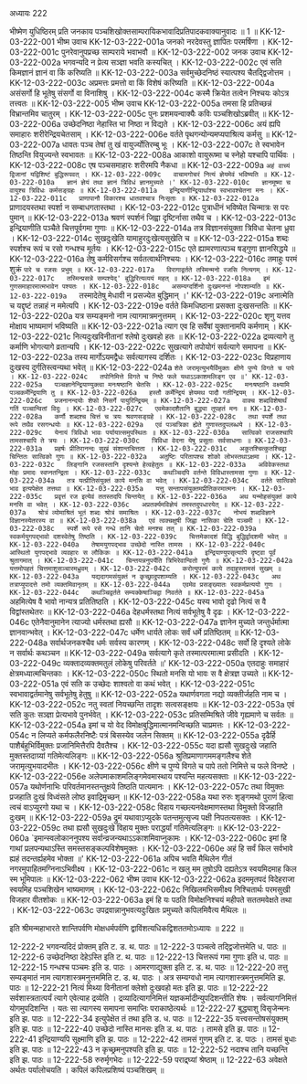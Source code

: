 अध्यायः 222

भीष्मेण युधिष्ठिरम् प्रति जनकाय पञ्चशिखोक्तसाम्परायिकभावादिप्रतिपादकवाक्यानुवादः ॥ 1 ॥
KK-12-03-222-001	भीष्म उवाच 
KK-12-03-222-001a	जनको नरदेवस्तु ज्ञापितः परमर्षिणा ।
KK-12-03-222-001c	पुनरेवानुपप्रच्छ साम्पराये भवाभवौ ॥
KK-12-03-222-002	जनक उवाच 
KK-12-03-222-002a	भगवन्यदि न प्रेत्य सञ्ज्ञा भवति कस्यचित् ।
KK-12-03-222-002c	एवं सति किमज्ञानं ज्ञानं वा किं करिष्यति ॥
KK-12-03-222-003a	सर्वमुच्छेदनिष्ठं स्यात्पश्य चैतद्द्विजोत्तम ।
KK-12-03-222-003c	अप्रमत्तः प्रमत्तो वा किं विशेषं करिष्यति ॥
KK-12-03-222-004a	असंसर्गो हि भूतेषु संसर्गो वा विनाशिषु ।
KK-12-03-222-004c	कस्मै क्रियेत तत्वेन निश्चयः कोऽत्र तत्त्वतः ॥
KK-12-03-222-005	भीष्म उवाच 
KK-12-03-222-005a	तमसा हि प्रतिच्छन्नं विभ्रान्तमिव चातुरम् ।
KK-12-03-222-005c	पुनः प्रशमयन्वाक्यैः कविः पञ्चशिखोऽब्रवीत् ॥
KK-12-03-222-006a	उच्छेदनिष्ठा नेहास्ति भा निष्ठा न विद्यते ।
KK-12-03-222-006c	अयं ह्यपि समाहारः शरीरेन्द्रियचेतसाम् ।
KK-12-03-222-006e	वर्तते पृथगन्योन्यमप्यपाश्रित्य कर्मसु ॥
KK-12-03-222-007a	धावतः पञ्च तेषां तु खं वायुर्ज्योतिरम्बु भूः ।
KK-12-03-222-007c	ते स्वभावेन तिष्ठन्ति वियुज्यन्ते स्वभावतः ॥
KK-12-03-222-008a	आकाशो वायुरूष्मा च स्नेहो यश्चापि पार्थिवः ।
KK-12-03-222-008c	एष पञ्चसमाहारः शरीरमपि नैकधा ॥
KK-12-03-222-009a	`अहं वाच्यं द्विजानां यद्विशिष्टं बुद्धिरूपवत् ।
KK-12-03-222-009c	वाचामगोचरं नित्यं ज्ञेयमेवं भविष्यति ॥
KK-12-03-222-010a	ज्ञानं ज्ञेयं तथा ज्ञानं त्रिविधं ज्ञानमुच्यते ।'
KK-12-03-222-010c	ज्ञानमूष्मा च वायुश्च त्रिविधः कर्मसङ्ग्रहः ॥
KK-12-03-222-011a	इन्द्रियाणीन्द्रियार्थाश्च स्वभावश्चेतना मनः ।
KK-12-03-222-011c	प्राणापानौ विकारश्च धातवश्चात्र निःसृताः ॥
KK-12-03-222-012a	`प्राणादयस्तथा स्पर्शा न सम्बाधगतास्तथा ।
KK-12-03-222-012c	पुत्राधीनं भविष्येत चिन्मात्रः स परः पुमान् ॥
KK-12-03-222-013a	श्रवणं स्पर्शनं जिह्वा दृष्टिर्नासा तथैव च ।
KK-12-03-222-013c	इन्द्रियाणीति पञ्चैते चित्तपूर्वगमा गुणाः ॥
KK-12-03-222-014a	तत्र विज्ञानसंयुक्ता त्रिविधा चेतना ध्रुवा ।
KK-12-03-222-014c	सुखदुःखेति यामाहुरदुःखेत्यसुखेति च ॥
KK-12-03-222-015a	शब्दः स्पर्शश्च रूपं च रसो गन्धश्च मूर्तयः ।
KK-12-03-222-015c	एते ह्यामरणात्पञ्च षड्गुणा ज्ञानसिद्धये ॥
KK-12-03-222-016a	तेषु कर्मविसर्गश्च सर्वतत्वार्थनिश्चयः ।
KK-12-03-222-016c	तमाहुः परमं शुक्रं `पारे च रजसः प्रभुम् ॥
KK-12-03-222-017a	विरागाद्वर्तते तस्मिन्मनो रजसि नित्यगम् ।
KK-12-03-222-017c	तस्मिन्प्रसन्ने सम्पश्येद्' बुद्धिरित्यव्ययं महत् ॥
KK-12-03-222-018a	इमं गुणसमाहारमात्मभावेन पश्यतः ।
KK-12-03-222-018c	असम्यग्दर्शिनो दुःखमनन्तं नोपशाम्यति ॥
KK-12-03-222-019a	`तस्मादेतेषु मेधावी न प्रसज्येत बुद्धिमान् ।'
KK-12-03-222-019c	अनात्मेति च यद्दृष्टं तन्नाहं न ममेत्यपि ।
KK-12-03-222-019e	वर्तते किमधिष्ठाना प्रसक्ता दुःखसन्ततिः ॥
KK-12-03-222-020a	यत्र सम्यङ्मनो नाम त्यागमात्रमनुत्तमम् ।
KK-12-03-222-020c	शृणु यत्तव मोक्षाय भाष्यमाणं भविष्यति ॥
KK-12-03-222-021a	त्याग एव हि सर्वेषां युक्तानामपि कर्मणाम् ।
KK-12-03-222-021c	नित्यदुःखविनीतानां श्लेषो दुःखवहो हतः ॥
KK-12-03-222-022a	द्रव्यत्यागे तु कर्माणि भोगत्यागे व्रतान्यपि ।
KK-12-03-222-022c	सुखत्यागे तपोयोगं सर्वत्यागे समापना ॥
KK-12-03-222-023a	तस्य मार्गोऽयमद्वैधः सर्वत्यागस्य दर्शितः ।
KK-12-03-222-023c	विप्रहाणाय दुःखस्य दुर्गतिस्त्वन्यथा भवेत् ॥
KK-12-03-222-024a	`शेते जरामृत्युभयैर्विमुक्तः क्षीणे पुण्ये विगते च पापे ।
KK-12-03-222-024c	तपोनिमित्ते विगते च निष्ठे फले यथाऽऽकाशमलिङ्ग एव ॥'
KK-12-03-222-025a	पञ्चज्ञानेन्द्रियाण्युक्त्वा मनःषष्ठानि चेतसि ।
KK-12-03-222-025c	मनःषष्ठानि वक्ष्यामि पञ्चकर्मेन्द्रियाणि तु ॥
KK-12-03-222-026a	हस्तौ कर्मेन्द्रियं ज्ञेयमथ पादौ गतीन्द्रियम् ।
KK-12-03-222-026c	प्रजनानन्दयोः शेफो निसर्गे पायुरिन्द्रियम् ॥
KK-12-03-222-027a	वाक्च शब्दविशेषार्थं गतिं पञ्चान्वितां विदुः ।
KK-12-03-222-027c	एवमेकादशैतानि बुद्ध्या तूपहतं मनः ॥
KK-12-03-222-028a	कर्णौ शब्दश्च चित्तं च त्रयः श्रवणसङ्ग्रहे ।
KK-12-03-222-028c	तथा स्पर्शे तथा रूपे तथैव रसगन्धयोः ॥
KK-12-03-222-029a	एवं पञ्चत्रिका ह्येते गुणास्तदुपलब्धये ।
KK-12-03-222-029c	येनायं त्रिविधो भावः पर्यायात्समुपस्थितः ॥
KK-12-03-222-030a	सात्विको राजसश्चापि तामसश्चापि ते त्रयः ।
KK-12-03-222-030c	त्रिविधा वेदना येषु प्रसूताः सर्वसाधनाः ॥
KK-12-03-222-031a	प्रहर्षः प्रीतिरानन्दः सुखं संशान्तचित्तता ।
KK-12-03-222-031c	अकुतश्चित्कुतश्चिद्वा चिन्तितः सात्विको गुणः ॥
KK-12-03-222-032a	अतुष्टिः परितापश्च शोको लोभस्तथाऽक्षमा ।
KK-12-03-222-032c	लिङ्गानि रजसस्तानि दृश्यन्ते हेत्वहेतुतः ॥
KK-12-03-222-033a	अविवेकस्तथा मोहः प्रमादः स्वप्नतन्द्रिता ।
KK-12-03-222-033c	कथञ्चिदपि वर्तन्ते विविधास्तामसा गुणाः ॥
KK-12-03-222-034a	तत्र यत्प्रीतिसंयुक्तं काये मनसि वा भवेत् ।
KK-12-03-222-034c	वर्तते सात्विको भाव इत्यपेक्षेत तत्तथा ॥
KK-12-03-222-035a	यत्तु सन्तापसंयुक्तमप्रीतिकरमात्मनः ।
KK-12-03-222-035c	प्रवृत्तं रज इत्येवं ततस्तदपि चिन्तयेत् ॥
KK-12-03-222-036a	अथ यन्मोहसंयुक्तं काये मनसि वा भवेत् ।
KK-12-03-222-036c	अप्रतर्क्यमविज्ञेयं तमस्तदुपधारयेत् ॥
KK-12-03-222-037a	श्रोत्रं व्योमाश्रितं भूतं शब्दः श्रोत्रं समाश्रितः ।
KK-12-03-222-037c	नोभयं शब्दविज्ञाने विज्ञानस्येतरस्य वा ॥
KK-12-03-222-038a	एवं त्वक्चक्षुषी जिह्वा नासिका चेति पञ्चमी ।
KK-12-03-222-038c	स्पर्शे रूपे रसे गन्धे तानि चेतो मनश्च तत् ॥
KK-12-03-222-039a	स्वकर्मयुगपद्भावो दशस्वेतेषु तिष्ठति ।
KK-12-03-222-039c	चित्तमेकादशं विद्धि बुद्धिर्द्वादशमी भवेत् ॥
KK-12-03-222-040a	तेषामयुगपद्भाव उच्छेदो नास्ति तामसः ।
KK-12-03-222-040c	आस्थितो युगपद्भावे व्यवहारः स लौकिकः ॥
KK-12-03-222-041a	इन्द्रियाण्युपसृत्यापि दृष्ट्वा पूर्वं श्रुतागमात् ।
KK-12-03-222-041c	चिन्तयन्ननुपर्येति त्रिभिरेवान्वितो गुणैः ॥
KK-12-03-222-042a	यत्तमोपहतं चित्तमाशुसञ्चारमध्रुवम् ।
KK-12-03-222-042c	करोत्युपरमं काये तदाहुस्तामसं सुखम् ॥
KK-12-03-222-043a	यद्यदागमसंयुक्तं न कृच्छ्रादुपशाम्यति ।
KK-12-03-222-043c	अथ तत्राप्युपादत्ते तमो व्यक्तमिवानृतम् ॥
KK-12-03-222-044a	एवमेव प्रसङ्ख्यातः स्वकर्मप्रत्ययो गुणः ।
KK-12-03-222-044c	कथञ्चिद्वर्तते सम्यक्केषाञ्चिद्वा निवर्तते ॥
KK-12-03-222-045a	`अहमित्येष वै भावो नान्यत्र प्रतितिष्ठति ।
KK-12-03-222-045c	यस्य भावो दृढो नित्यं स वै विद्वांस्तथेतरः ॥
KK-12-03-222-046a	देहधर्मस्तथा नित्यं सर्वभूतेषु वै दृढः ।
KK-12-03-222-046c	एतेनैवानुमानेन त्याज्यो धर्मस्तथा ह्यसौ ॥
KK-12-03-222-047a	ज्ञानेन मुच्यते जन्तुर्धर्मात्मा ज्ञानवान्भवेत् ।
KK-12-03-222-047c	धर्मेण धार्यते लोकः सर्वं धर्मे प्रतिष्ठितम् ॥
KK-12-03-222-048a	सर्वार्थजनकश्चैव धर्मः सर्वस्य कारणम् ।
KK-12-03-222-048c	सर्वो हि दृश्यते लोके न सर्वार्थः कथञ्चन ॥
KK-12-03-222-049a	सर्वत्यागे कृते तस्मात्परमात्मा प्रसीदति ।
KK-12-03-222-049c	व्यक्तादव्यक्तमतुलं लोकेषु परिवर्तते ॥'
KK-12-03-222-050a	एतदाहुः समाहारं क्षेत्रमध्यात्मचिन्तकाः ।
KK-12-03-222-050c	स्थितो मनसि यो भावः स वै क्षेत्रज्ञ उच्यते ॥
KK-12-03-222-051a	एवं सति क उच्छेदः शाश्वतो वा कथं भवेत् ।
KK-12-03-222-051c	स्वभावाद्वर्तमानेषु सर्वभूतेषु हेतुषु ॥
KK-12-03-222-052a	यथार्णवगता नद्यो व्यक्तीर्जहति नाम च ।
KK-12-03-222-052c	नतु स्वतां नियच्छन्ति तादृशः सत्वसङ्क्षयः ॥
KK-12-03-222-053a	एवं सति कुतः सञ्ज्ञा प्रेत्यभावे पुनर्भवेत् ।
KK-12-03-222-053c	प्रतिसम्मिश्रिते जीवे गृह्यमाणे च सर्वतः ॥
KK-12-03-222-054a	इमां च यो वेद विमोक्षबुद्धिमात्मानमन्विच्छति चाप्रमत्तः ।
KK-12-03-222-054c	न लिप्यते कर्मफलैरनिष्टैः पत्रं बिसस्येव जलेन सिक्तम् ॥
KK-12-03-222-055a	दृढैर्हि पाशैर्बहुभिर्विमुक्तः प्रजानिमित्तैरपि दैवतैश्च ।
KK-12-03-222-055c	यदा ह्यसौ सुखदुःखे जहाति मुक्तस्तदाग्र्यां गतिमेत्यलिङ्गः ॥
KK-12-03-222-056a	श्रुतिप्रमाणागममङ्गलैश्च शेते जरामृत्युभयादभीतः ।
KK-12-03-222-056c	क्षीणे च पुण्ये विगते च पापे ततो निमित्ते च फले विनष्टे ।
KK-12-03-222-056e	अलेपमाकाशमलिङ्गमेवमास्थाय पश्यन्ति महत्यसक्ताः ॥
KK-12-03-222-057a	यथोर्णनाभिः परिवर्तमानस्तन्तुक्षये तिष्ठति पात्यमानः ।
KK-12-03-222-057c	तथा विमुक्तः प्रजहाति दुःखं विध्वंसते लोष्ठ इवाद्रिमृच्छन् ॥
KK-12-03-222-058a	यथा रुरुः शृङ्गमथो पुराणं हित्वा त्वचं वाऽप्युरगो यथा च ।
KK-12-03-222-058c	विहाय गच्छत्यनवेक्षमाणस्तथा विमुक्तो विजहाति दुःखम् ॥
KK-12-03-222-059a	द्रुमं यथावाऽप्युदके पतन्तमुत्सृज्य पक्षी निपतत्यसक्तः ।
KK-12-03-222-059c	तथा ह्यसौ सुखदुःखे विहाय मुक्तः पराद्धर्यां गतिमेत्यलिङ्गः ॥
KK-12-03-222-060a	`इमान्स्वलोकाननुपश्य सर्वान्व्रजन्यथाऽऽकाशमिवाप्नुकामः ।
KK-12-03-222-060c	इमां हि गाथां प्रलपन्यथाऽस्ति समस्तसङ्कल्पविशेषमुक्तः ।
KK-12-03-222-060e	अहं हि सर्वं किल सर्वभावे ह्यहं तदन्तर्ह्यहमेव भोक्ता ॥'
KK-12-03-222-061a	अपिच भवति मैथिलेन गीतं नगरमुपाहितमग्निनाऽभिवीक्ष्य ।
KK-12-03-222-061c	न खलु मम तुषोऽपि दह्यतेऽत्र स्वयमिदमाह किल स्म भूमिपालः ॥
KK-12-03-222-062	भीष्म उवाच 
KK-12-03-222-062a	इदममृतपदं विदेहराजा स्वयमिह पञ्चशिखेन भाष्यमाणम् ।
KK-12-03-222-062c	निखिलमभिसमीक्ष्य निश्चितार्थः परमसुखी विजहार वीतशोकः ॥
KK-12-03-222-063a	इमं हि यः पठति विमोक्षनिश्चयं महीपते सततमवेक्षते तथा ।
KK-12-03-222-063c	उपद्रवान्नानुभवत्यदुःखितः प्रमुच्यते कपिलमिवैत्य मैथिलः ॥ 

इति श्रीमन्महाभारते शान्तिपर्वणि मोक्षधर्मपर्वणि द्वाविंशत्यधिकद्विशततमोऽध्यायः ॥ 222 ॥

12-222-2 भगवन्यदिदं प्रोक्तम् इति ट. ड. थ. पाठः ॥ 12-222-3 पञ्चत्वे तद्द्विजोत्तमेति ध. पाठः ॥ 12-222-6 उच्छेदनिष्ठा देहेऽस्ति इति ट. थ. पाठः ॥ 12-222-13 चित्तरूपं गमा गुणाः इति ध. पाठः ॥ 12-222-15 गन्धश्च पञ्चमः इति ड. पाठः । आमरणाद्युक्ता इति ट. ड. थ. पाठः ॥ 12-222-20 तत्तु सम्यङ्मातं नाम त्यागशास्त्रमनुत्तममिति ट. ड. थ. पाठः । अत्र सम्यग्वधो नाम त्यागशास्त्रमनुत्तममिति झ. पाठः ॥ 12-222-21 नित्यं मिथ्या विनीतानां क्लेशो दुःखवहो मतः इति झ. पाठः ॥ 12-222-22 सर्वशास्त्रतात्पर्यं त्यागे एवेत्याह द्रव्येति । द्रव्यादित्यागनिमित्तं यज्ञकर्मादीन्युपदिशन्तीति शेषः । सर्वत्यागनिमित्तं योगमुपदिशन्ति । यतः सा त्यागस्य समापना समाप्तिः पराकाष्ठेत्यर्थः ॥ 12-222-27 बुद्ध्याशु विसृजेन्मनः इति झ. पाठः ॥ 12-222-34 इत्युपेक्षेत तं तथा इति ड. ध. पाठः ॥ 12-222-35 यत्त्वसन्तोषसंयुक्तम् इति झ. पाठः ॥ 12-222-40 उच्छेदो नास्ति मानसः इति ड. थ. पाठः । तामसे इति झ. पाठः ॥ 12-222-41 इन्द्रियाण्यपि सूक्ष्माणि इति झ. पाठः ॥ 12-222-42 तामसं गुणम् इति ट. ड. पाठः । तामसं बुधाः इति झ. पाठः ॥ 12-222-43 न कृच्छ्रमनुपश्यति इति झ. पाठः ॥ 12-222-52 नदाश्च तानि यच्छन्ति इति झ. पाठः ॥ 12-222-58 रुरुर्मृगभेदः ॥ 12-222-59 पराद्र्घ्यां श्रेष्ठाम् ॥ 12-222-63 अवेक्षते अर्थतः पर्यालोचयति । कपिलं कपिलप्रशिष्यं पञ्चशिखम् ॥
